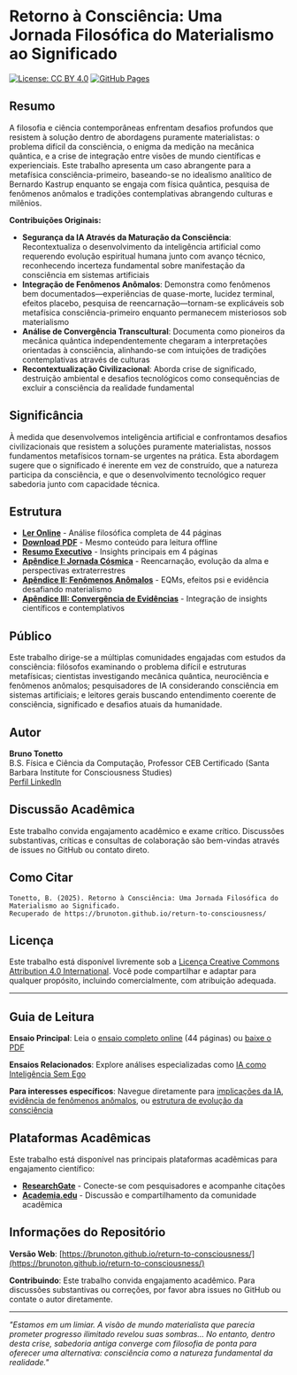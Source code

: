 # Retorno à Consciência: Uma Jornada Filosófica do Materialismo ao Significado

[![License: CC BY 4.0](https://img.shields.io/badge/License-CC%20BY%204.0-lightgrey.svg)](https://creativecommons.org/licenses/by/4.0/)
[![GitHub Pages](https://img.shields.io/badge/Ler%20Online-GitHub%20Pages-blue)](https://brunoton.github.io/return-to-consciousness/)

## Resumo

A filosofia e ciência contemporâneas enfrentam desafios profundos que resistem à solução dentro de abordagens puramente materialistas: o problema difícil da consciência, o enigma da medição na mecânica quântica, e a crise de integração entre visões de mundo científicas e experienciais. Este trabalho apresenta um caso abrangente para a metafísica consciência-primeiro, baseando-se no idealismo analítico de Bernardo Kastrup enquanto se engaja com física quântica, pesquisa de fenômenos anômalos e tradições contemplativas abrangendo culturas e milênios.

**Contribuições Originais:**
- **Segurança da IA Através da Maturação da Consciência**: Recontextualiza o desenvolvimento da inteligência artificial como requerendo evolução espiritual humana junto com avanço técnico, reconhecendo incerteza fundamental sobre manifestação da consciência em sistemas artificiais
- **Integração de Fenômenos Anômalos**: Demonstra como fenômenos bem documentados—experiências de quase-morte, lucidez terminal, efeitos placebo, pesquisa de reencarnação—tornam-se explicáveis sob metafísica consciência-primeiro enquanto permanecem misteriosos sob materialismo
- **Análise de Convergência Transcultural**: Documenta como pioneiros da mecânica quântica independentemente chegaram a interpretações orientadas à consciência, alinhando-se com intuições de tradições contemplativas através de culturas
- **Recontextualização Civilizacional**: Aborda crise de significado, destruição ambiental e desafios tecnológicos como consequências de excluir a consciência da realidade fundamental

## Significância

À medida que desenvolvemos inteligência artificial e confrontamos desafios civilizacionais que resistem a soluções puramente materialistas, nossos fundamentos metafísicos tornam-se urgentes na prática. Esta abordagem sugere que o significado é inerente em vez de construído, que a natureza participa da consciência, e que o desenvolvimento tecnológico requer sabedoria junto com capacidade técnica.

## Estrutura

- **[Ler Online](https://brunoton.github.io/return-to-consciousness/complete-essay--pt-br)** - Análise filosófica completa de 44 páginas
- **[Download PDF](https://brunoton.github.io/return-to-consciousness/retorno-a-consciencia.pdf)** - Mesmo conteúdo para leitura offline
- **[Resumo Executivo](https://brunoton.github.io/return-to-consciousness/executive-summary--pt-br)** - Insights principais em 4 páginas
- **[Apêndice I: Jornada Cósmica](https://brunoton.github.io/return-to-consciousness/complete-essay--pt-br#apendice-i-cosmico)** - Reencarnação, evolução da alma e perspectivas extraterrestres
- **[Apêndice II: Fenômenos Anômalos](https://brunoton.github.io/return-to-consciousness/complete-essay--pt-br#apendice-ii-anomalias)** - EQMs, efeitos psi e evidência desafiando materialismo
- **[Apêndice III: Convergência de Evidências](https://brunoton.github.io/return-to-consciousness/complete-essay--pt-br#apendice-iii-integracao)** - Integração de insights científicos e contemplativos

## Público

Este trabalho dirige-se a múltiplas comunidades engajadas com estudos da consciência: filósofos examinando o problema difícil e estruturas metafísicas; cientistas investigando mecânica quântica, neurociência e fenômenos anômalos; pesquisadores de IA considerando consciência em sistemas artificiais; e leitores gerais buscando entendimento coerente de consciência, significado e desafios atuais da humanidade.

## Autor

**Bruno Tonetto**  
B.S. Física e Ciência da Computação, Professor CEB Certificado (Santa Barbara Institute for Consciousness Studies)  
[Perfil LinkedIn](https://www.linkedin.com/in/brunotonetto/)

## Discussão Acadêmica

Este trabalho convida engajamento acadêmico e exame crítico. Discussões substantivas, críticas e consultas de colaboração são bem-vindas através de issues no GitHub ou contato direto.

## Como Citar

```
Tonetto, B. (2025). Retorno à Consciência: Uma Jornada Filosófica do Materialismo ao Significado. 
Recuperado de https://brunoton.github.io/return-to-consciousness/
```

## Licença

Este trabalho está disponível livremente sob a [Licença Creative Commons Attribution 4.0 International](https://creativecommons.org/licenses/by/4.0/). Você pode compartilhar e adaptar para qualquer propósito, incluindo comercialmente, com atribuição adequada.

---

## Guia de Leitura

**Ensaio Principal**: Leia o [ensaio completo online](https://brunoton.github.io/return-to-consciousness/complete-essay--pt-br) (44 páginas) ou [baixe o PDF](https://brunoton.github.io/return-to-consciousness/retorno-a-consciencia.pdf)

**Ensaios Relacionados**: Explore análises especializadas como [IA como Inteligência Sem Ego](https://brunoton.github.io/return-to-consciousness/ego-less-ai)

**Para interesses específicos**: Navegue diretamente para [implicações da IA](https://brunoton.github.io/return-to-consciousness/complete-essay--pt-br#parte-iv-implicacoes), [evidência de fenômenos anômalos](https://brunoton.github.io/return-to-consciousness/complete-essay--pt-br#apendice-ii-anomalias), ou [estrutura de evolução da consciência](https://brunoton.github.io/return-to-consciousness/complete-essay--pt-br#apendice-i-cosmico)

## Plataformas Acadêmicas

Este trabalho está disponível nas principais plataformas acadêmicas para engajamento científico:

- **[ResearchGate](https://www.researchgate.net/publication/394880543_Return_to_Consciousness_A_Philosophical_Journey_from_Materialism_to_Meaning)** - Conecte-se com pesquisadores e acompanhe citações
- **[Academia.edu](https://www.academia.edu/143586891/Return_to_Consciousness_A_Philosophical_Journey_from_Materialism_to_Meaning)** - Discussão e compartilhamento da comunidade acadêmica

## Informações do Repositório

**Versão Web**: [https://brunoton.github.io/return-to-consciousness/](https://brunoton.github.io/return-to-consciousness/)

**Contribuindo**: Este trabalho convida engajamento acadêmico. Para discussões substantivas ou correções, por favor abra issues no GitHub ou contate o autor diretamente.

---

*"Estamos em um limiar. A visão de mundo materialista que parecia prometer progresso ilimitado revelou suas sombras... No entanto, dentro desta crise, sabedoria antiga converge com filosofia de ponta para oferecer uma alternativa: consciência como a natureza fundamental da realidade."*